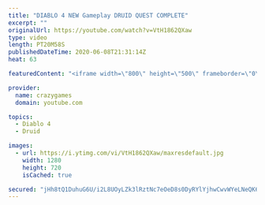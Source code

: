 ```yaml
---
title: "DIABLO 4 NEW Gameplay DRUID QUEST COMPLETE"
excerpt: ""
originalUrl: https://youtube.com/watch?v=VtH1862QXaw
type: video
length: PT20M58S
publishedDateTime: 2020-06-08T21:31:14Z
heat: 63

featuredContent: "<iframe width=\"800\" height=\"500\" frameborder=\"0\" src=\"https://www.youtube.com/embed/VtH1862QXaw\" allow=\"accelerometer; autoplay; encrypted-media; gyroscope; picture-in-picture\" allowfullscreen></iframe>"

provider:
  name: crazygames
  domain: youtube.com

topics:
  - Diablo 4
  - Druid

images:
  - url: https://i.ytimg.com/vi/VtH1862QXaw/maxresdefault.jpg
    width: 1280
    height: 720
    isCached: true

secured: "jHh8tQ1DuhuG6U/i2L8UOyLZk3lRztNc7eOeD8s0DyRYlYjhwCwvWYeLNeQK6XG23fVfbL9ObBjyhKplV2fg2/ZjC98swTocnMtAKcKUwhd4e3p3zcnVc+4guH3z1MLUnMsVRWM7gHC1yeDktO+7jwmHBiyoNezmz6v6qb03GY+VpNftVFbQdimVVHyPtYpI4Wbf5zQ6HzXIsgSgmFpbZiTnDnW8T4v0jCeBUn8VyBvG6Ey0i6RL3VG7nvjzSa+GABlURt3xJpopdrZLPkVOLdAjsEr8H8DrF1H3CjeImD0hSB9XUtb8n44oSG38+Gspcl4YXqxnK8COm09GQwCYOkiK8zMrIXkby9kAjwL2XZdA8hLNC+EyWDSiTFwB3+r5frvTeHpZmO7gv9szcCCp5g2/RpJTbfuDNOcy61+JDIs=;jzeDa0BBA1q5t8nZmg6egg=="
---
```


